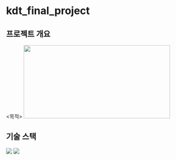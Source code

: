 # kdt_final_project
## 프로젝트 개요
<목적>
<img src="https://github.com/owenchoi96/templates/assets/123911225/8e31e5a8-3440-4e32-8bc4-7f30b823d143" width="400" height="200"/>

## 기술 스택
<img src="https://img.shields.io/badge/Python-3776AB?style=for-the-badge&logo=Python&logoColor=white"> <img src="https://img.shields.io/badge/PyTorch-EE4C2C?style=for-the-badge&logo=PyTorch&logoColor=white">
